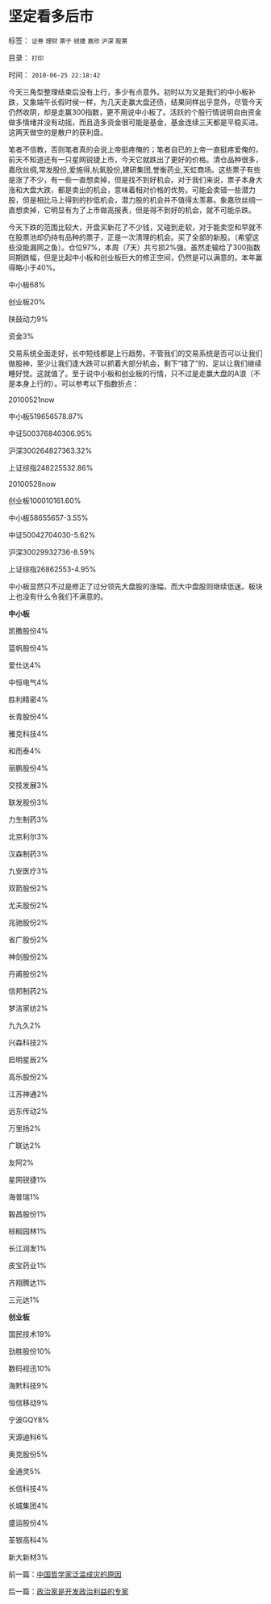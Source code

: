 # 坚定看多后市

标签： `证券` `理财` `票子` `锐捷` `嘉欣` `沪深` `股票` 

目录： `打印`

时间： `2010-06-25 22:18:42`

今天三角型整理结束后没有上行，多少有点意外。初时以为又是我们的中小板补跌，又象端午长假时侯一样，为几天走赢大盘还债，结果同样出乎意外，尽管今天仍然收阴，却是走赢300指数，更不用说中小板了。活跃的个股行情说明自由资金做多情绪并没有动摇，而且造多资金很可能是基金，基金连续三天都是平稳买进。这两天做空的是散户的获利盘。

笔者不信教，否则笔者真的会说上帝挺疼俺的；笔者自已的上帝一直挺疼爱俺的，前天不知道还有一只星网锐捷上市，今天它就跌出了更好的价格。清仓品种很多，嘉欣丝绸,常发股份,爱施得,杭氧股份,建研集团,誉衡药业,天虹商场。这些票子有些是涨了不少，有一些一直想卖掉，但是找不到好机会。对于我们来说，票子本身大涨和大盘大跌，都是卖出的机会，意味着相对价格的优势。可能会卖错一些潜力股，但是相比马上得到的抄低机会，潜力股的机会并不值得太羡慕。象嘉欣丝绸一直想卖掉，它明显有为了上市做高报表，但是得不到好的机会，就不可能杀跌。

今天下跌的范围比较大，开盘买新花了不少钱，又碰到走软，对于能卖空和早就不在股票池却仍持有品种的票子，正是一次清理的机会。买了全部的新股。（希望这些没能漏网之鱼）。仓位97%，本周（7天）共亏损2%强。虽然走输给了300指数同期跌幅，但是比起中小板和创业板巨大的修正空间，仍然是可以满意的。本年赢得略小于40%。

中小板68%

创业板20%

陕鼓动力9%

资金3%

交易系统全面走好，长中短线都是上行趋势。不管我们的交易系统是否可以让我们做股神，至少让我们逢大跌可以抓着大部分机会，剩下“错了”的，足以让我们继续睡好觉。这就值了。至于说中小板和创业板的行情，只不过是走赢大盘的A浪（不是本身上行的）。可以参考以下指数折点：

20100521now

中小板519656578.87%

中证500376840306.95%

沪深300264827363.32%

上证综指248225532.86%

20100528now

创业板100010161.60%

中小板58655657-3.55%

中证50042704030-5.62%

沪深30029932736-8.59%

上证综指26862553-4.95%

中小板显然只不过是修正了过分领先大盘股的涨幅，而大中盘股则继续低迷。板块上也没有什么令我们不满意的。

**中小板**

凯撒股份4%

蓝帆股份4%

爱仕达4%

中恒电气4%

胜利精密4%

长青股份4%

雅克科技4%

和而泰4%

丽鹏股份4%

交技发展3%

联发股份3%

力生制药3%

北京利尔3%

汉森制药3%

九安医疗3%

双箭股份2%

尤夫股份2%

兆驰股份2%

省广股份2%

神剑股份2%

丹甫股份2%

信邦制药2%

梦洁家纺2%

九九久2%

兴森科技2%

启明星辰2%

高乐股份2%

江苏神通2%

远东传动2%

万里扬2%

广联达2%

友阿2%

星网锐捷1%

海普瑞1%

毅昌股份1%

棕榈园林1%

长江润发1%

皮宝药业1%

齐翔腾达1%

三元达1%

**创业板**

国民技术19%

劲胜股份10%

数码视迅10%

海黓科技9%

恒信移动9%

宁波GQY8%

天源迪科6%

奥克股份5%

金通灵5%

长信科技4%

长城集团4%

盛运股份4%

荃银高科4%

新大新材3%



前一篇：[中国哲学家泛滥成灾的原因](../../../2010/6/24/中国哲学家泛滥成灾的原因.md)

后一篇：[政治家是开发政治利益的专家](../../../2010/6/25/政治家是开发政治利益的专家.md)